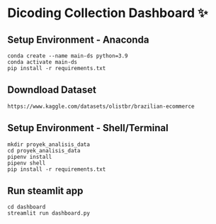 # Dicoding Collection Dashboard ✨

## Setup Environment - Anaconda
```
conda create --name main-ds python=3.9
conda activate main-ds
pip install -r requirements.txt
```
## Downdload Dataset
```
https://www.kaggle.com/datasets/olistbr/brazilian-ecommerce
```
## Setup Environment - Shell/Terminal
```
mkdir proyek_analisis_data
cd proyek_analisis_data
pipenv install
pipenv shell
pip install -r requirements.txt
```

## Run steamlit app
```
cd dashboard
streamlit run dashboard.py
```